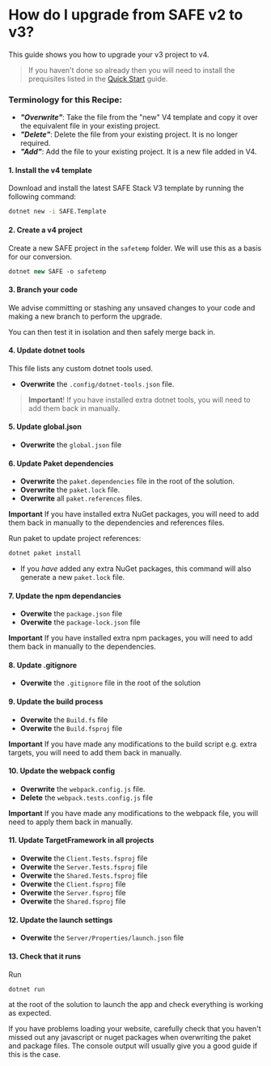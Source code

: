 # How do I upgrade from SAFE v2 to v3?

This guide shows you how to upgrade your v3 project to v4.

> If you haven't done so already then you will need to install the prequisites listed in the [Quick Start](../../../quickstart) guide.

### Terminology for this Recipe:

* ***"Overwrite"***: Take the file from the "new" V4 template and copy it over the equivalent file in your existing project.
* ***"Delete"***: Delete the file from your existing project. It is no longer required.
* ***"Add"***: Add the file to your existing project. It is a new file added in V4.

#### 1. Install the v4 template
Download and install the latest SAFE Stack V3 template by running the following command:

```bash
dotnet new -i SAFE.Template
```

#### 2. Create a v4 project
Create a new SAFE project in the `safetemp` folder. We will use this as a basis for our conversion.

```fsharp
dotnet new SAFE -o safetemp
```

#### 3. Branch your code
We advise committing or stashing any unsaved changes to your code and making a new branch to perform the upgrade.

You can then test it in isolation and then safely merge back in.

#### 4. Update dotnet tools
This file lists any custom dotnet tools used.

* **Overwrite** the `.config/dotnet-tools.json` file.

> **Important**! If you have installed extra dotnet tools, you will need to add them back in manually.

#### 5. Update global.json 

* **Overwrite** the `global.json` file

#### 6. Update Paket dependencies
* **Overwrite** the `paket.dependencies` file in the root of the solution.
* **Overwrite** the `paket.lock` file.
* **Overwrite** all `paket.references` files.

**Important** If you have installed extra NuGet packages, you will need to add them back in manually to the dependencies and references files.

Run paket to update project references:

```bash
dotnet paket install
```

* If you *have* added any extra NuGet packages, this command will also generate a new `paket.lock` file.

#### 7. Update the npm dependancies 
* **Overwite** the `package.json` file
* **Overwite** the `package-lock.json` file

**Important** If you have installed extra npm packages, you will need to add them back in manually to the dependencies.

#### 8. Update .gitignore 
* **Overwite** the `.gitignore` file in the root of the solution

#### 9. Update the build process
* **Overwite** the `Build.fs` file
* **Overwite** the `Build.fsproj` file

**Important** If you have made any modifications to the build script e.g. extra targets, you will need to add them back in manually.

#### 10. Update the webpack config
* **Overwrite** the `webpack.config.js` file.
* **Delete** the `webpack.tests.config.js` file

**Important** If you have made any modifications to the webpack file, you will need to apply them back in manually.

#### 11. Update TargetFramework in all projects
* **Overwite** the `Client.Tests.fsproj` file
* **Overwite** the `Server.Tests.fsproj` file
* **Overwite** the `Shared.Tests.fsproj` file
* **Overwite** the `Client.fsproj` file
* **Overwite** the `Server.fsproj` file
* **Overwite** the `Shared.fsproj` file

#### 12. Update the launch settings
* **Overwite** the `Server/Properties/launch.json` file

#### 13. Check that it runs
Run
```bash
dotnet run
```
at the root of the solution to launch the app and check everything is working as expected.

If you have problems loading your website, carefully check that you haven't missed out any javascript or nuget packages when overwriting the paket and package files. The console output will usually give you a good guide if this is the case.




